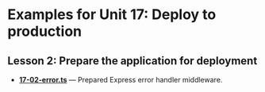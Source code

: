 # Examples for Unit 17: Deploy to production

## Lesson 2: Prepare the application for deployment

- **[17-02-error.ts](17-02-error.ts)** — Prepared Express error handler middleware.
